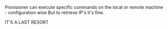 Provisioner can execute specific commands on the local or remote machine - configuration wise
But to retrieve IP's it's fine.

IT'S A LAST RESORT